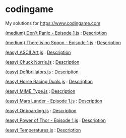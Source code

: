 # codingame
My solutions for https://www.codingame.com

[(medium) Don't Panic - Episode 1.js]((medium)%20Don't%20Panic%20-%20Episode%201.js) : [Description](https://www.codingame.com/training/easy/temperatures)

[(medium) There is no Spoon - Episode 1.js]((medium)%20There%20is%20no%20Spoon%20-%20Episode%201.js) : [Description](https://www.codingame.com/training/medium/there-is-no-spoon-episode-1)

[(easy) ASCII Art.js]((easy)%20ASCII%20Art.js) : [Description](https://www.codingame.com/training/easy/ascii-art)

[(easy) Chuck Norris.js]((easy)%20Chuck%20Norris.js) : [Description](https://www.codingame.com/training/easy/chuck-norris)

[(easy) Defibrillators.js]((easy)%20Defibrillators.js) : [Description](https://www.codingame.com/training/easy/defibrillators)

[(easy) Horse Racing Duals.js]((easy)%20Horse%20Racing%20Duals.js) : [Description](https://www.codingame.com/training/easy/horse-racing-duals)

[(easy) MIME Type.js]((easy)%20MIME%20Type.js) : [Description](https://www.codingame.com/training/easy/mime-type)

[(easy) Mars Lander - Episode 1.js]((easy)%20Mars%20Lander%20-%20Episode%201.js) : [Description](https://www.codingame.com/training/easy/mars-lander-episode-1)

[(easy) Onboarding.js]((easy)%20Onboarding.js) : [Description](https://www.codingame.com/training/easy/onboarding)

[(easy) Power of Thor - Episode 1.js]((easy)%20Power%20of%20Thor%20-%20Episode%201.js) : [Description](https://www.codingame.com/training/easy/power-of-thor-episode-1)

[(easy) Temperatures.js]((easy)%20Temperatures.js) : [Description](https://www.codingame.com/training/medium/don't-panic-episode-1)


